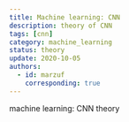 ```yaml
---
title: Machine learning: CNN
description: theory of CNN
tags: [cnn] 
category: machine_learning
status: theory
update: 2020-10-05
authors:
  - id: marzuf
    corresponding: true
---
```


machine learning: CNN theory
